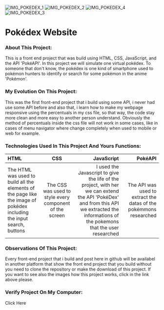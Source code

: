 ![IMG_POKEDEX_1](https://user-images.githubusercontent.com/43014726/212123065-a7779579-4b78-40ce-a677-618d6381b1f5.JPG)
![IMG_POKEDEX_2](https://user-images.githubusercontent.com/43014726/212123066-7c133bca-42fd-4366-ab24-3e3a0afbff7a.JPG)
![IMG_POKEDEX_4](https://user-images.githubusercontent.com/43014726/212123061-ca972ef2-ae85-4230-ac52-d73ce8dd1bac.JPG)
![IMG_POKEDEX_3](https://user-images.githubusercontent.com/43014726/212123068-608843d2-77c1-427f-98a3-215452ce42c6.JPG)


# Pokédex Website

### About This Project:
This is a front end project that was build using HTML, CSS, JavaScript, and the API 'PokéAPI'. In this project we will simulate one virtual pokédex. To someone that don't know, the pokédex is one kind of smartphone used to pokémon hunters to identify or search for some pokémon in the anime 'Pokémon'.

### My Evolution On This Project:
This was the first front-end project that i build using some API, i never had use some API before and also that, i learn how to make my webpage responsive using the percentuals in my css file, so that way, the code stay more clean and more easy to another person understand. Obviously the method of percentuals inside the css file will not work in some cases, like in cases of menu navigator where change completely when used to mobile or web for example.

### Technologies Used In This Project And Yours Functions:

HTML | CSS | JavaScript | PokéAPI
:--------- | :------: | -------: | -------:
The HTML was used to build all the elements of the page like the image of pokédex including the input search, buttons | The CSS was used to style every component of the screen | I used the Javascript to give the life of the project, with her we can extend the API 'PokéDex' and from this API we extracted the informations of the pokemons that the user researched | The API was used to extract the datas of the pokémmons researched

### Observations Of This Project:
Every front-end project that i build and post here in github will be availabel in another platform that show the front end project that you build without you need to clone the repository or make the download of this project. If you want to see also the images how this project works, click in the link above please.

### Verify Project On My Computer:
Click Here

